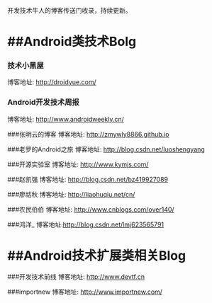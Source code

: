 
开发技术牛人的博客传送门收录，持续更新。

##Android类技术Bolg
==========================================================

### 技术小黑屋
博客地址: http://droidyue.com/

### Android开发技术周报
博客地址: http://www.androidweekly.cn/

###张明云的博客
博客地址: http://zmywly8866.github.io

###老罗的Android之旅
博客地址: http://blog.csdn.net/luoshengyang

###开源实验室
博客地址: http://www.kymjs.com/

###赵凯强
博客地址: http://blog.csdn.net/bz419927089

###廖祜秋
博客地址: http://liaohuqiu.net/cn/

###农民伯伯
博客地址: http://www.cnblogs.com/over140/

###鸿洋_
博客地址:http://blog.csdn.net/lmj623565791

##Android技术扩展类相关Blog
==========================================
###开发技术前线
博客地址: http://www.devtf.cn

###importnew
博客地址: http://www.importnew.com/
